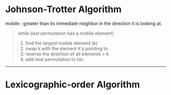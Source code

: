# Johnson-Trotter Algorithm

mobile : greater than its immediate neighbor in the direction it is looking at.

>while (last permutation has a mobile element) 
>	1. find the largest mobile element (k)
>	2. swap k with the element it's pointing to.
>	3. reverse the direction of all elements > k
>	4. add new permutation to list.



---

# Lexicographic-order Algorithm